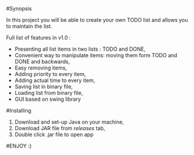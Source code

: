 #Synopsis

In this project you will be able to create your own TODO list and allows you to maintain the list.

Full list of features in v1.0 :

* Presenting all list items in two lists : TODO and DONE,
* Convenient way to manipulate items: moving them form TODO and DONE and backwards,
* Easy removing items,
* Adding priority to every item,
* Adding actual time to every item,
* Saving list in binary file,
* Loading list from binary file,
* GUI based on swing library

#Installing

1. Download and set-up Java on your machine,
2. Download JAR file from *releases* tab,
3. Double click .jar file to open app

#ENJOY :)



